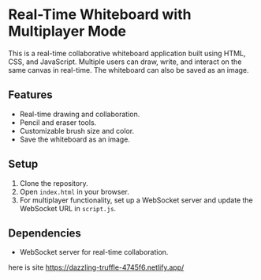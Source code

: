 # Real-Time Whiteboard with Multiplayer Mode

This is a real-time collaborative whiteboard application built using HTML, CSS, and JavaScript. Multiple users can draw, write, and interact on the same canvas in real-time. The whiteboard can also be saved as an image.

## Features
- Real-time drawing and collaboration.
- Pencil and eraser tools.
- Customizable brush size and color.
- Save the whiteboard as an image.

## Setup
1. Clone the repository.
2. Open `index.html` in your browser.
3. For multiplayer functionality, set up a WebSocket server and update the WebSocket URL in `script.js`.

## Dependencies
- WebSocket server for real-time collaboration.

here is site 
https://dazzling-truffle-4745f6.netlify.app/

